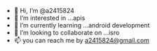- 👋 Hi, I’m @a2415824
- 👀 I’m interested in ...apis
- 🌱 I’m currently learning ...android development
- 💞️ I’m looking to collaborate on ...isro
- 📫 you can reach me by a2415824@gmail.com


<!---
a2415824/a2415824 is a ✨ special ✨ repository because its `README.md` (this file) appears on your GitHub profile.
You can click the Preview link to take a look at your changes.
--->
